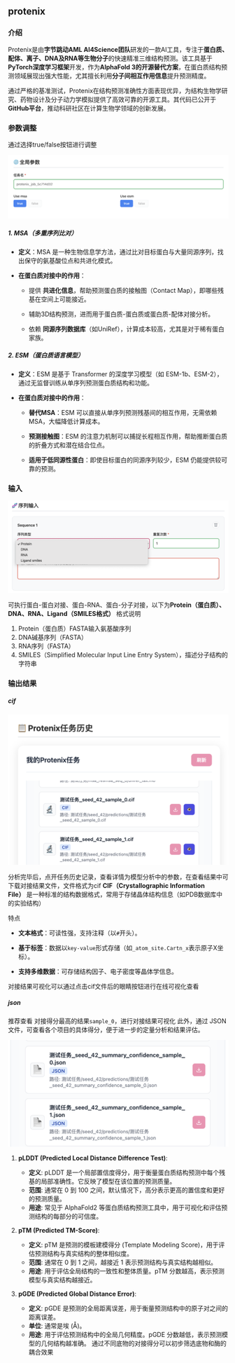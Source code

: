 ## protenix

### 介绍
Protenix是由**字节跳动AML AI4Science团队**研发的一款AI工具，专注于**蛋白质、配体、离子、DNA及RNA等生物分子**的快速精准三维结构预测。该工具基于**PyTorch深度学习框架**开发，作为**AlphaFold 3的开源替代方案**，在蛋白质结构预测领域展现出强大性能，尤其擅长利用**分子间相互作用信息**提升预测精度。

通过严格的基准测试，Protenix在结构预测准确性方面表现优异，为结构生物学研究、药物设计及分子动力学模拟提供了高效可靠的开源工具。其代码已公开于**GitHub平台**，推动科研社区在计算生物学领域的创新发展。



### 参数调整
通过选择true/false按钮进行调整

![image](../images/workshop_image/截屏2025_07_28_下午5_14_22.png)
##### **1. MSA（多重序列比对）**

- **定义**：MSA 是一种生物信息学方法，通过比对目标蛋白与大量同源序列，找出保守的氨基酸位点和共进化模式。
    
- **在蛋白质对接中的作用**：
    
    - 提供 **共进化信息**，帮助预测蛋白质的接触图（Contact Map），即哪些残基在空间上可能接近。
        
    - 辅助3D结构预测，进而用于蛋白质-蛋白质或蛋白质-配体对接分析。
        
    - 依赖 **同源序列数据库**（如UniRef），计算成本较高，尤其是对于稀有蛋白家族。
        

##### **2. ESM（蛋白质语言模型）**

- **定义**：ESM 是基于 Transformer 的深度学习模型（如 ESM-1b、ESM-2），通过无监督训练从单序列预测蛋白质结构和功能。
    
- **在蛋白质对接中的作用**：
    
    - **替代MSA**：ESM 可以直接从单序列预测残基间的相互作用，无需依赖MSA，大幅降低计算成本。
        
    - **预测接触图**：ESM 的注意力机制可以捕捉长程相互作用，帮助推断蛋白质的折叠方式和潜在结合位点。
        
    - **适用于低同源性蛋白**：即使目标蛋白的同源序列较少，ESM 仍能提供较可靠的预测。


### 输入
![image](../images/workshop_image/截屏2025_07_28_下午5_22_16.png)

可执行蛋白-蛋白对接、蛋白-RNA、蛋白-分子对接，以下为**Protein（蛋白质）、DNA、RNA、Ligand（SMILES格式）** 格式说明


1. Protein（蛋白质）FASTA输入氨基酸序列
2. DNA碱基序列（FASTA）
3. RNA序列（FASTA）
4. SMILES（Simplified Molecular Input Line Entry System），描述分子结构的字符串

### 输出结果
##### cif
![image](../images/workshop_image/截屏2025_07_29_下午2_44_31.png)

分析完毕后，点开任务历史记录，查看详情为模型分析中的参数，在查看结果中可下载对接结果文件，文件格式为cif
**CIF（Crystallographic Information File）** 是一种标准的结构数据格式，常用于存储晶体结构信息（如PDB数据库中的实验结构）

 特点
- **文本格式**：可读性强，支持注释（以`#`开头）。
    
- **基于标签**：数据以`key-value`形式存储（如`_atom_site.Cartn_x`表示原子X坐标）。
    
- **支持多维数据**：可存储结构因子、电子密度等晶体学信息。

对接结果可视化可以通过点击cif文件后的眼睛按钮进行在线可视化查看


##### json
推荐查看 对接得分最高的结果`sample_0`，进行对接结果可视化
此外，通过 JSON 文件，可查看各个项目的具体得分，便于进一步的定量分析和结果评估。

![image](../images/workshop_image/截屏2025_07_29_下午3_23_34.png)

1. **pLDDT (Predicted Local Distance Difference Test)**:
    
    - **定义**: pLDDT 是一个局部置信度得分，用于衡量蛋白质结构预测中每个残基的局部准确性。它反映了模型在该位置的预测质量。
    - **范围**: 通常在 0 到 100 之间，默认情况下，高分表示更高的置信度和更好的预测质量。
    - **用途**: 常见于 AlphaFold2 等蛋白质结构预测工具中，用于可视化和评估预测结构的每部分的可信度。
2. **pTM (Predicted TM-Score)**:
    
    - **定义**: pTM 是预测的模板建模得分 (Template Modeling Score)，用于评估预测结构与真实结构的整体相似度。
    - **范围**: 通常在 0 到 1 之间，越接近 1 表示预测结构与真实结构越相似。
    - **用途**: 用于评估全局结构的一致性和整体质量。pTM 分数越高，表示预测模型与真实结构越接近。
3. **pGDE (Predicted Global Distance Error)**:
    
    - **定义**: pGDE 是预测的全局距离误差，用于衡量预测结构中的原子对之间的距离误差。
    - **单位**: 通常是埃 (Å)。
    - **用途**: 用于评估预测结构中的全局几何精度。pGDE 分数越低，表示预测模型的几何结构越准确。
通过不同底物的对接得分可以初步筛选底物和酶的耦合效果